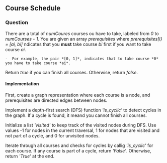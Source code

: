 ## Course Schedule

### Question

There are a total of *numCoures* courses ou have to take, labeled from *0* to *numCourses - 1*. You are given an array *prerequisites* where *prerequisites[i} = [ai, bi]* ndicates that you **must** take course *bi* first if you want to take course *ai*.

    -  For example, the pair *[0, 1]*, indicates that to take course *0* you have to take course *ai*.

Return *true* if you can finish all courses. Otherwise, return *false*.

#### Implementation

First, create a graph representation where each course is a node, and prerequisites are directed edges between nodes.

Implement a depth-first search (DFS) function *'is_cyclic'* to detect cycles in the graph. If a cycle is found, it meand you cannot finish all courses.

Initialize a list *'visited'* to keep track of the visited nodes during DFS. Use values -1 for nodes in the current traversal, 1 for nodes that are visited and not part of a cycle, and 0 for unvisited nodes.

Iterate through all courses and checks for cycles by callig *'is_cyclic'* for each course. If any course is part of a cycle, return *'False'*. Otherwise, return *'True'* at the end.

